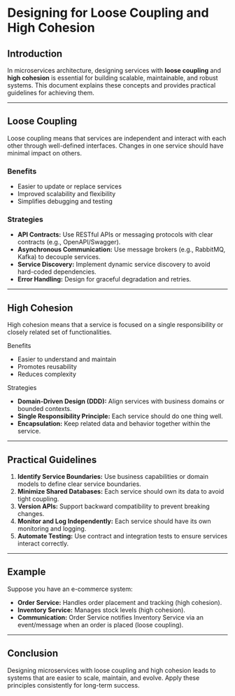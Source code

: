 # Designing for Loose Coupling and High Cohesion

## Introduction

In microservices architecture, designing services with **loose coupling** and **high cohesion** is essential for building scalable, maintainable, and robust systems. This document explains these concepts and provides practical guidelines for achieving them.

---

## Loose Coupling

Loose coupling means that services are independent and interact with each other through well-defined interfaces. Changes in one service should have minimal impact on others.

### Benefits

- Easier to update or replace services
- Improved scalability and flexibility
- Simplifies debugging and testing

### Strategies

- **API Contracts:** Use RESTful APIs or messaging protocols with clear contracts (e.g., OpenAPI/Swagger).
- **Asynchronous Communication:** Use message brokers (e.g., RabbitMQ, Kafka) to decouple services.
- **Service Discovery:** Implement dynamic service discovery to avoid hard-coded dependencies.
- **Error Handling:** Design for graceful degradation and retries.

---

## High Cohesion

High cohesion means that a service is focused on a single responsibility or closely related set of functionalities.

Benefits

- Easier to understand and maintain
- Promotes reusability
- Reduces complexity

Strategies

- **Domain-Driven Design (DDD):** Align services with business domains or bounded contexts.
- **Single Responsibility Principle:** Each service should do one thing well.
- **Encapsulation:** Keep related data and behavior together within the service.

---

## Practical Guidelines

1. **Identify Service Boundaries:** Use business capabilities or domain models to define clear service boundaries.
2. **Minimize Shared Databases:** Each service should own its data to avoid tight coupling.
3. **Version APIs:** Support backward compatibility to prevent breaking changes.
4. **Monitor and Log Independently:** Each service should have its own monitoring and logging.
5. **Automate Testing:** Use contract and integration tests to ensure services interact correctly.

---

## Example

Suppose you have an e-commerce system:

- **Order Service:** Handles order placement and tracking (high cohesion).
- **Inventory Service:** Manages stock levels (high cohesion).
- **Communication:** Order Service notifies Inventory Service via an event/message when an order is placed (loose coupling).

---

## Conclusion

Designing microservices with loose coupling and high cohesion leads to systems that are easier to scale, maintain, and evolve. Apply these principles consistently for long-term success.
